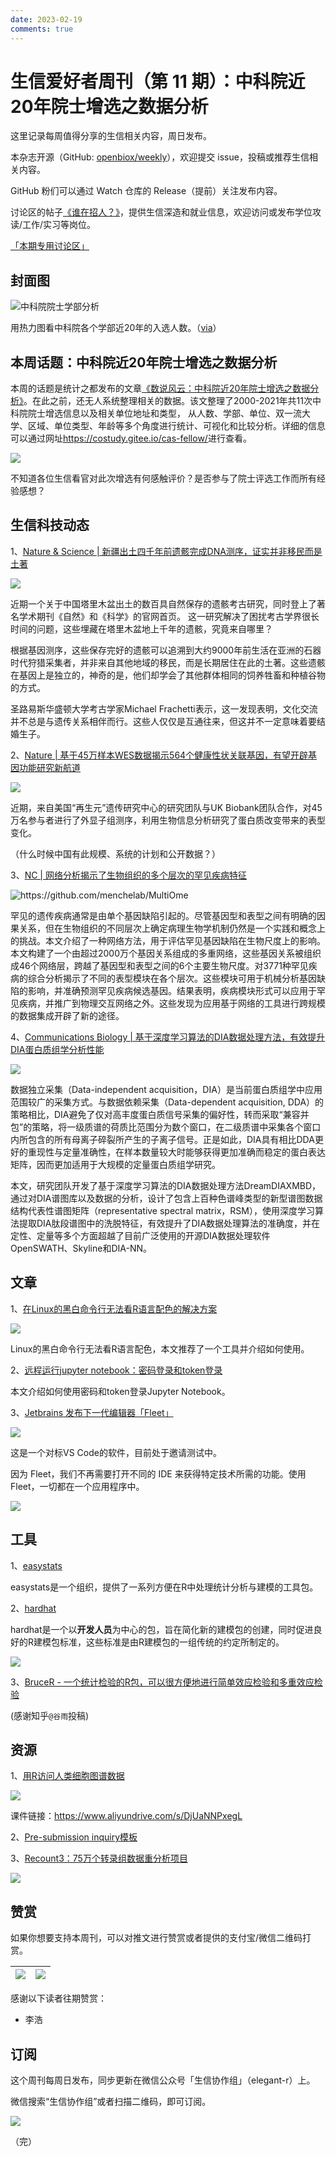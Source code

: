 ```yaml
---
date: 2023-02-19
comments: true
---
```


# 生信爱好者周刊（第 11 期）：中科院近20年院士增选之数据分析

这里记录每周值得分享的生信相关内容，周日发布。

本杂志开源（GitHub: [openbiox/weekly](https://github.com/openbiox/weekly)），欢迎提交 issue，投稿或推荐生信相关内容。

GitHub 粉们可以通过 Watch 仓库的 Release（提前）关注发布内容。

讨论区的帖子[《谁在招人？》](https://github.com/openbiox/weekly/issues/2)，提供生信深造和就业信息，欢迎访问或发布学位攻读/工作/实习等岗位。

[「本期专用讨论区」](https://github.com/openbiox/weekly/issues/306)

## 封面图


![中科院院士学部分析](https://gitee.com/ShixiangWang/ImageCollection/raw/master/2021-12-5/1638673015304-image.png)

用热力图看中科院各个学部近20年的入选人数。（[via](https://mp.weixin.qq.com/s/kWMpiGvx09qJ_nsgQGUtsg)）

## 本周话题：中科院近20年院士增选之数据分析

本周的话题是统计之都发布的文章[《数说风云：中科院近20年院士增选之数据分析》](https://mp.weixin.qq.com/s/kWMpiGvx09qJ_nsgQGUtsg)。在此之前，还无人系统整理相关的数据。该文整理了2000-2021年共11次中科院院士增选信息以及相关单位地址和类型， 从人数、学部、单位、双一流大学、区域、单位类型、年龄等多个角度进行统计、可视化和比较分析。详细的信息可以通过网址<https://costudy.gitee.io/cas-fellow/>进行查看。


![](https://gitee.com/ShixiangWang/ImageCollection/raw/master/2021-12-5/1638673372738-image.png)

不知道各位生信看官对此次增选有何感触评价？是否参与了院士评选工作而所有经验感想？


## 生信科技动态

1、[Nature & Science | 新疆出土四千年前遗骸完成DNA测序，证实并非移民而是土著](https://mp.weixin.qq.com/s/ZMPd6k8L5behAbVBn9_zMw)


![](https://gitee.com/ShixiangWang/ImageCollection/raw/master/2021-12-5/1638673543387-image.png)

近期一个关于中国塔里木盆出土的数百具自然保存的遗骸考古研究，同时登上了著名学术期刊《自然》和《科学》的官网首页。
这一研究解决了困扰考古学界很长时间的问题，这些埋藏在塔里木盆地上千年的遗骸，究竟来自哪里？

根据基因测序，这些保存完好的遗骸可以追溯到大约9000年前生活在亚洲的石器时代狩猎采集者，并非来自其他地域的移民，而是长期居住在此的土著。这些遗骸在基因上是独立的，神奇的是，他们却学会了其他群体相同的饲养牲畜和种植谷物的方式。

圣路易斯华盛顿大学考古学家Michael Frachetti表示，这一发现表明，文化交流并不总是与遗传关系相伴而行。这些人仅仅是互通往来，但这并不一定意味着要结婚生子。

2、[Nature | 基于45万样本WES数据揭示564个健康性状关联基因，有望开辟基因功能研究新航道](https://mp.weixin.qq.com/s/70BgKeRl4rEePnLBwY5iJQ)


![](https://gitee.com/ShixiangWang/ImageCollection/raw/master/2021-12-5/1638673881872-image.png)

近期，来自美国“再生元”遗传研究中心的研究团队与UK Biobank团队合作，对45万名参与者进行了外显子组测序，利用生物信息分析研究了蛋白质改变带来的表型变化。

（什么时候中国有此规模、系统的计划和公开数据？）

3、[NC | 网络分析揭示了生物组织的多个层次的罕见疾病特征](https://mp.weixin.qq.com/s/ENGbS2LJpLqHl7gOYLj8hw)

![https://github.com/menchelab/MultiOme  ](https://gitee.com/ShixiangWang/ImageCollection/raw/master/2021-12-5/1638674003983-image.png)

罕见的遗传疾病通常是由单个基因缺陷引起的。尽管基因型和表型之间有明确的因果关系，但在生物组织的不同层次上确定病理生物学机制仍然是一个实践和概念上的挑战。本文介绍了一种网络方法，用于评估罕见基因缺陷在生物尺度上的影响。本文构建了一个由超过2000万个基因关系组成的多重网络，这些基因关系被组织成46个网络层，跨越了基因型和表型之间的6个主要生物尺度。对3771种罕见疾病的综合分析揭示了不同的表型模块在各个层次。这些模块可用于机械分析基因缺陷的影响，并准确预测罕见疾病候选基因。结果表明，疾病模块形式可以应用于罕见疾病，并推广到物理交互网络之外。这些发现为应用基于网络的工具进行跨规模的数据集成开辟了新的途径。

4、[Communications Biology | 基于深度学习算法的DIA数据处理方法，有效提升DIA蛋白质组学分析性能](https://mp.weixin.qq.com/s/GbuU6Stjj3uP-hh7X3XnbQ)


![](https://gitee.com/ShixiangWang/ImageCollection/raw/master/2021-12-5/1638674122527-image.png)

数据独立采集（Data-independent acquisition，DIA）是当前蛋白质组学中应用范围较广的采集方式。与数据依赖采集（Data-dependent acquisition, DDA）的策略相比，DIA避免了仅对高丰度蛋白质信号采集的偏好性，转而采取“兼容并包”的策略，将一级质谱的荷质比范围分为数个窗口，在二级质谱中采集各个窗口内所包含的所有母离子碎裂所产生的子离子信号。正是如此，DIA具有相比DDA更好的重现性与定量准确性，在样本数量较大时能够获得更加准确而稳定的蛋白表达矩阵，因而更加适用于大规模的定量蛋白质组学研究。

本文，研究团队开发了基于深度学习算法的DIA数据处理方法DreamDIAXMBD，通过对DIA谱图库以及数据的分析，设计了包含上百种色谱峰类型的新型谱图数据结构代表性谱图矩阵（representative spectral matrix，RSM），使用深度学习算法提取DIA肽段谱图中的洗脱特征，有效提升了DIA数据处理算法的准确度，并在定性、定量等多个方面超越了目前广泛使用的开源DIA数据处理软件OpenSWATH、Skyline和DIA-NN。


## 文章

1、[在Linux的黑白命令行无法看R语言配色的解决方案](https://mp.weixin.qq.com/s/1N2hFFI6YDKz6J5xKJFpMA)


![](https://gitee.com/ShixiangWang/ImageCollection/raw/master/2021-12-5/1638674297282-image.png)


Linux的黑白命令行无法看R语言配色，本文推荐了一个工具并介绍如何使用。

2、[远程运行jupyter notebook：密码登录和token登录](https://blog.csdn.net/ACBattle/article/details/89401165)

本文介绍如何使用密码和token登录Jupyter Notebook。

3、[Jetbrains 发布下一代编辑器「Fleet」](https://mp.weixin.qq.com/s/TbHsKpqAoFi1h_4pEnEl7Q)


![](https://gitee.com/ShixiangWang/ImageCollection/raw/master/2021-12-5/1638674497644-image.png)


这是一个对标VS Code的软件，目前处于邀请测试中。

因为 Fleet，我们不再需要打开不同的 IDE 来获得特定技术所需的功能。使用 Fleet，一切都在一个应用程序中。


![](https://gitee.com/ShixiangWang/ImageCollection/raw/master/2021-12-5/1638674512269-image.png)


## 工具

1、[easystats](https://github.com/easystats)

easystats是一个组织，提供了一系列方便在R中处理统计分析与建模的工具包。

2、[hardhat](https://github.com/tidymodels/hardhat)

hardhat是一个以**开发人员**为中心的包，旨在简化新的建模包的创建，同时促进良好的R建模包标准，这些标准是由R建模包的一组传统的约定所制定的。

![](https://gitee.com/ShixiangWang/ImageCollection/raw/master/2021-12-5/1638674692514-image.png)

3、[BruceR - 一个统计检验的R包，可以很方便地进行简单效应检验和多重效应检验](https://github.com/psychbruce/bruceR)

(感谢知乎`@谷雨`投稿)


## 资源

1、[用R访问人类细胞图谱数据](https://twitter.com/AedinCulhane/status/1446181653664178180)


![](https://gitee.com/ShixiangWang/ImageCollection/raw/master/2021-12-5/1638674856549-image.png)

课件链接：<https://www.aliyundrive.com/s/DjUaNNPxegL>

2、[Pre-submission inquiry模板](https://mp.weixin.qq.com/s/XSIaNrm1wPwtbTUGUwNnQw)

3、[Recount3：75万个转录组数据重分析项目](https://mp.weixin.qq.com/s/KHoX0poOrAszSmE2NT2D7g)


![](https://gitee.com/ShixiangWang/ImageCollection/raw/master/2021-12-5/1638675091989-image.png)


## 赞赏

如果你想要支持本周刊，可以对推文进行赞赏或者提供的支付宝/微信二维码打赏。

| ![](https://gitee.com/ShixiangWang/ImageCollection/raw/master/png/202109171440597.jpg) | ![](https://gitee.com/ShixiangWang/ImageCollection/raw/master/png/202109171440452.jpg) |
| ------------------------------------------------------------ | ------------------------------------------------------------ |

感谢以下读者往期赞赏：

- 李浩

## 订阅

这个周刊每周日发布，同步更新在微信公众号「生信协作组」（elegant-r）上。

微信搜索“生信协作组”或者扫描二维码，即可订阅。

![](https://gitee.com/ShixiangWang/ImageCollection/raw/master/png/202109101438292.jpg)

（完）
